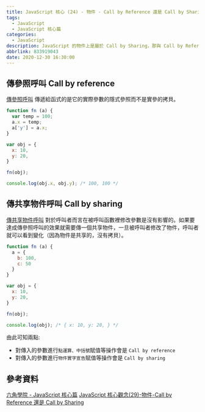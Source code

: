 ```yaml
---
title: JavaScript 核心 (24) - 物件 - Call by Reference 還是 Call by Sharing
tags:
  - JavaScript
  - JavaScript 核心篇
categories:
  - JavaScript
description: JavaScript 的物件上是屬於 Call by Sharing，那與 Call by Reference 差異是什麼呢?
abbrlink: 833919043
date: 2020-12-30 16:30:00
---
```

## 傳參照呼叫 Call by reference

[傳參照呼叫](https://zh.wikipedia.org/zh-tw/%E6%B1%82%E5%80%BC%E7%AD%96%E7%95%A5#%E4%BC%A0%E5%BC%95%E7%94%A8%E8%B0%83%E7%94%A8%EF%BC%88-{Call_by_reference}-%EF%BC%89)
傳遞給函式的是它的實際參數的隱式參照而不是實參的拷貝。

``` JavaScript
function fn (a) {
  var temp = 100;
  a.x = temp;
  a['y'] = a.x;
}

var obj = {
  x: 10,
  y: 20,
}

fn(obj);

console.log(obj.x, obj.y); /* 100, 100 */
```

## 傳共享物件呼叫 Call by sharing

[傳共享物件呼叫](https://zh.wikipedia.org/zh-tw/%E6%B1%82%E5%80%BC%E7%AD%96%E7%95%A5#%E4%BC%A0%E5%85%B1%E4%BA%AB%E5%AF%B9%E8%B1%A1%E8%B0%83%E7%94%A8%EF%BC%88-{Call_by_sharing}-%EF%BC%89)
對於呼叫者而言在被呼叫函數裡修改參數是沒有影響的。如果要達成傳參照呼叫的效果就需要傳一個共享物件，一旦被呼叫者修改了物件，呼叫者就可以看到變化（因為物件是共享的，沒有拷貝）。

``` JavaScript
function fn (a) {
  a = {
    b: 100,
    c: 50
  }
}

var obj = {
  x: 10,
  y: 20,
}

fn(obj);

console.log(obj); /* { x: 10, y: 20, } */
```

由此可知兩點:

* 對傳入的參數進行`點運算、中括號`賦值等操作會是 `Call by reference`
* 對傳入的參數進行`物件實字宣告`賦值等操作會是 `Call by sharing`

## 參考資料

[六角學院 - JavaScript 核心篇](https://www.hexschool.com/courses/js-core.html)
[JavaScript 核心觀念(29)-物件-Call by Reference 還是 Call by Sharing](https://hsiangfeng.github.io/javascript/20200904/1772972600/)
